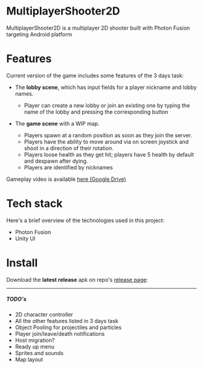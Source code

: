 # MultiplayerShooter2D

MultiplayerShooter2D is a multiplayer 2D shooter built with Photon Fusion targeting Android platform

# Features
Current version of the game includes some features of the 3 days task:

- The __lobby scene__, which has input fields for a player nickname and lobby names.
  * Player can create a new lobby or join an existing one by typing the name of the lobby and pressing the corresponding button

- The __game scene__ with a WIP map.
  * Players spawn at a random position as soon as they join the server.
  * Players have the ability to move around via on screen joystick and shoot in a direction of their rotation.
  * Players loose health as they get hit; players have 5 health by default and despawn after dying.
  * Players are identified by nicknames

Gameplay video is available [here (Google Drive)](https://drive.google.com/file/d/1UVVH8pF7GY2x3qeOyEUqy4I-mybIsoiD)

# Tech stack

Here's a brief overview of the technologies used in this project:
- Photon Fusion
- Unity UI

# Install

Download the __latest release__ apk on repo's [release page](https://github.com/iGenode/MultiplayerShooter2D/releases):

___

##### TODO's

- 2D character controller
- All the other features listed in 3 days task
- Object Pooling for projectiles and particles
- Player join/leave/death notifications
- Host migration?
- Ready up menu
- Sprites and sounds
- Map layout
